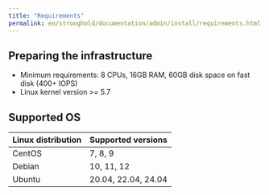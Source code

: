 ```yaml
---
title: "Requirements"
permalink: en/stronghold/documentation/admin/install/requirements.html
---
```


## Preparing the infrastructure

- Minimum requirements: 8 CPUs, 16GB RAM, 60GB disk space on fast disk (400+ IOPS)
- Linux kernel version >= 5.7

## Supported OS

| Linux distribution          | Supported versions              |
| --------------------------- | ------------------------------- |
| CentOS                      | 7, 8, 9                         |
| Debian                      | 10, 11, 12                      |
| Ubuntu                      | 20.04, 22.04, 24.04      |
